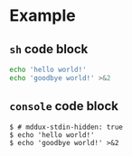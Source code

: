 # Example

## `sh` code block

```sh
echo 'hello world!'
echo 'goodbye world!' >&2
```

## `console` code block

```console
$ # mddux-stdin-hidden: true
$ echo 'hello world!'
$ echo 'goodbye world!' >&2
```

